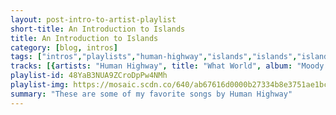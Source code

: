 ```yaml
---
layout: post-intro-to-artist-playlist
short-title: An Introduction to Islands
title: An Introduction to Islands
category: [blog, intros]
tags: ["intros","playlists","human-highway","islands","islands","islands","islands","islands","islands","islands","islands","islands","islands","islands","islands","islands","mister-heavenly","islands","islands","islands","islands","islands","islands","islands","islands","islands","islands","islands","islands","islands","islands","islands","islands","islands","the-unicorns","human-highway","islands","islands","islands"]
tracks: [{artists: "Human Highway", title: "What World", album: "Moody Motorcycle"},{artists: "Islands", title: "Cold Again", album: "A Sleep & A Forgetting (Deluxe Edition)"},{artists: "Islands", title: "Don't Call Me Whitney, Bobby", album: "Return to the Sea"},{artists: "Islands", title: "Wave Forms", album: "Ski Mask"},{artists: "Islands", title: "Disarming The Car Bomb", album: "Vapours"},{artists: "Islands", title: "Vapours", album: "Vapours"},{artists: "Islands", title: "Tender Torture", album: "Vapours"},{artists: "Islands", title: "Can't Feel My Face", album: "A Sleep & A Forgetting (Deluxe Edition)"},{artists: "Islands", title: "Death Drive", album: "Ski Mask"},{artists: "Islands", title: "Volcanoes", album: "Return to the Sea"},{artists: "Islands", title: "Nil", album: "Ski Mask"},{artists: "Islands", title: "Hallways", album: "A Sleep & A Forgetting (Deluxe Edition)"},{artists: "Islands", title: "The Arm - single edit", album: "The Arm"},{artists: "Islands", title: "No You Don't", album: "Vapours"},{artists: "Mister Heavenly", title: "Bronx Sniper", album: "Out of Love"},{artists: "Islands", title: "Kids Don't Know Shit", album: "Arm's Way"},{artists: "Islands", title: "I Feel Evil Creeping In", album: "Arm's Way"},{artists: "Islands", title: "Rough Gem", album: "Return to the Sea"},{artists: "Islands", title: "Where there's a will, There's a whalebone", album: "Return to the Sea"},{artists: "Islands", title: "Shotgun Vision", album: "Ski Mask"},{artists: "Islands", title: "Pieces Of You", album: "Arm's Way"},{artists: "Islands", title: "Creeper", album: "Arm's Way"},{artists: "Islands", title: "J'aime Vous Voir Quitter", album: "Arm's Way"},{artists: "Islands", title: "Winged Beat Drums", album: "Ski Mask"},{artists: "Islands", title: "Swans (Life After Death)", album: "Return to the Sea"},{artists: "Islands", title: "Becoming the Gunship", album: "Ski Mask"},{artists: "Islands", title: "Never Go Solo", album: "A Sleep & A Forgetting (Deluxe Edition)"},{artists: "Islands", title: "Sad Middle", album: "Ski Mask"},{artists: "Islands", title: "Heartbeat", album: "Vapours"},{artists: "Islands", title: "This is Not A Song", album: "A Sleep & A Forgetting (Deluxe Edition)"},{artists: "Islands", title: "We'll Do It So You Don't Have To", album: "Ski Mask"},{artists: "Islands", title: "No Crying", album: "A Sleep & A Forgetting (Deluxe Edition)"},{artists: "The Unicorns", title: "I Was Born (A Unicorn)", album: "Who Will Cut Our Hair When We're Gone? (Remastered)"},{artists: "Human Highway", title: "The Sound", album: "Moody Motorcycle"},{artists: "Islands", title: "Lonely Love", album: "A Sleep & A Forgetting (Deluxe Edition)"},{artists: "Islands", title: "Same Thing", album: "A Sleep & A Forgetting (Deluxe Edition)"},{artists: "Islands", title: "In A Dream It Seemed Real", album: "A Sleep & A Forgetting (Deluxe Edition)"}]
playlist-id: 48YaB3NUA9ZCroDpPw4NMh
playlist-img: https://mosaic.scdn.co/640/ab67616d0000b27334b8e3751ae1bc2b9ffe6699ab67616d0000b27360d026dcaa95bb3a55e49d3dab67616d0000b27380f62dfce354dcda44c67983ab67616d0000b2738880a7803dba22f3eb45e3ee
summary: "These are some of my favorite songs by Human Highway"
---
```

